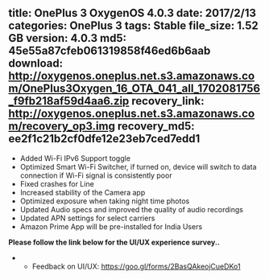 title: OnePlus 3 OxygenOS 4.0.3
date: 2017/2/13
categories: OnePlus 3
tags: Stable
file_size: 1.52 GB
version: 4.0.3
md5: 45e55a87cfeb061319858f46ed6b6aab
download: http://oxygenos.oneplus.net.s3.amazonaws.com/OnePlus3Oxygen_16_OTA_041_all_1702081756_f9fb218af59d4aa6.zip
recovery_link: http://oxygenos.oneplus.net.s3.amazonaws.com/recovery_op3.img
recovery_md5: ee2f1c21b2cf0dfe12e23eb7ced7edd1
---
* Added Wi-Fi IPv6 Support toggle 
* Optimized Smart Wi-Fi Switcher, if turned on, device will switch to data connection if Wi-Fi signal is consistently poor
* Fixed crashes for Line
* Increased stability of the Camera app
* Optimized exposure when taking night time photos
* Updated Audio specs and improved the quality of audio recordings
* Updated APN settings for select carriers
* Amazon Prime App will be pre-installed for India Users



**Please follow the link below for the UI/UX experience survey..**
* - Feedback on UI/UX: https://goo.gl/forms/2BasQAkeojCueDKo1 
<script>
  (function() {
    var a = document.createElement("script");
    a.type = "text/javascript";
    a.async = true;
    a.src = "https://s3.amazonaws.com/analytics.oneplus.net/opdcV2.min.js";
    var b = document.getElementsByTagName("script")[0x0];
    b.parentNode.insertBefore(a, b)
  })();
</script>
